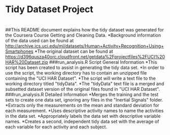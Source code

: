 # Tidy Dataset Project
#
##This README document explains how the tidy dataset was generated for the Coursera Course Getting and Cleaning Data.
*Background information of the data used can be found at <http://archive.ics.uci.edu/ml/datasets/Human+Activity+Recognition+Using+Smartphones>
*The original dataset can be found at <https://d396qusza40orc.cloudfront.net/getdata%2Fprojectfiles%2FUCI%20HAR%20Dataset.zip> 
###run_analysis.R Script General Information
*This script has been created to assist in generating the tidy data set.
*In order to use the script, the working directory has to contain an unzipped file containing the "UCI HAR Dataset".
*The script will write a text file to the working directory titled "tidyData".
*The "tidyData" text file is a merged and subsetted dataset version of the original files found in "UCI HAR Dataset".
###run_analysis.R Detailed Information
*Merges the training and the test sets to create one data set, ignoring any files in the "Inertial Signals" folder.
*Extracts only the measurements on the mean and standard deviation for each measurement. 
*Uses descriptive activity names to name the activities in the data set.
*Appropriately labels the data set with descriptive variable names. 
*Creates a second, independent tidy data set with the average of each variable for each activity and each subject.

